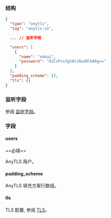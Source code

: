 ### 结构

```json
{
  "type": "anytls",
  "tag": "anytls-in",

  ... // 监听字段

  "users": [
    {
      "name": "sekai",
      "password": "8JCsPssfgS8tiRwiMlhARg=="
    }
  ],
  "padding_scheme": [],
  "tls": {}
}
```

### 监听字段

参阅 [监听字段](/zh/configuration/shared/listen/)。

### 字段

#### users

==必填==

AnyTLS 用户。

#### padding_scheme

AnyTLS 填充方案行数组。

#### tls

TLS 配置, 参阅 [TLS](/zh/configuration/shared/tls/#inbound)。
